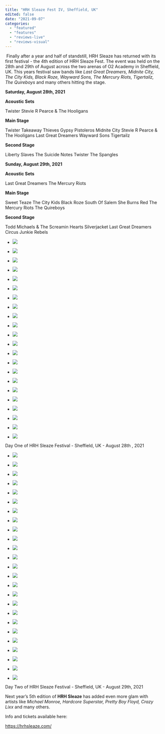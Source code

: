 ```yaml
---
title: "HRH Sleaze Fest IV, Sheffield, UK"
edited: false
date: "2021-09-07"
categories:
  - "featured"
  - "features"
  - "reviews-live"
  - "reviews-visual"
---
```


 Finally after a year and half of standstill, HRH Sleaze has returned with its first festival - the 4th edition of HRH Sleaze Fest. The event was held on the 28th and 29th of August across the two arenas of O2 Academy in Sheffield, UK. This years festival saw bands like _Last Great Dreamers, Midnite City, The City Kids, Black Roze, Wayward Sons, The Mercury Riots, Tigertailz, The Quireboys_ and many others hitting the stage.

**Saturday, August 28th, 2021**

**Acoustic Sets** 

Twister
Stevie R Pearce & The Hooligans

**Main Stage** 

Twister
Takeaway Thieves
Gypsy Pistoleros
Midnite City
Stevie R Pearce & The Hooligans
Last Great Dreamers
Wayward Sons
Tigertailz

**Second Stage**

Liberty Slaves
The Suicide Notes
Twister
The Spangles

**Sunday, August 29th, 2021**

**Acoustic Sets**

Last Great Dreamers
The Mercury Riots

**Main Stage**

Sweet Teaze
The City Kids
Black Roze
South Of Salem
She Burns Red
The Mercury Riots
The Quireboys

**Second Stage**

Todd Michaels & The Screamin Hearts
Silverjacket
Last Great Dreamers
Circus Junkie Rebels

- [![](https://www.hellbound.ca/wp-content/uploads/2021/09/Gypsy-Pistoleros02-731x1024.jpg)](https://www.hellbound.ca/wp-content/uploads/2021/09/Gypsy-Pistoleros02-731x1024.jpg)

- [![](https://www.hellbound.ca/wp-content/uploads/2021/09/HRH-Sleaze-2021-02-1024x731.jpg)](https://www.hellbound.ca/wp-content/uploads/2021/09/HRH-Sleaze-2021-02-1024x731.jpg)

- [![](https://www.hellbound.ca/wp-content/uploads/2021/09/HRH-Sleaze-2021-03-1024x731.jpg)](https://www.hellbound.ca/wp-content/uploads/2021/09/HRH-Sleaze-2021-03-1024x731.jpg)

- [![](https://www.hellbound.ca/wp-content/uploads/2021/09/Last-Grat-Dreamers-1024x731.jpg)](https://www.hellbound.ca/wp-content/uploads/2021/09/Last-Grat-Dreamers-1024x731.jpg)

- [![](https://www.hellbound.ca/wp-content/uploads/2021/09/Liberty-Slaves-1024x731.jpg)](https://www.hellbound.ca/wp-content/uploads/2021/09/Liberty-Slaves-1024x731.jpg)

- [![](https://www.hellbound.ca/wp-content/uploads/2021/09/Liberty-Slaves01-1024x731.jpg)](https://www.hellbound.ca/wp-content/uploads/2021/09/Liberty-Slaves01-1024x731.jpg)

- [![](https://www.hellbound.ca/wp-content/uploads/2021/09/Midnite-City-731x1024.jpg)](https://www.hellbound.ca/wp-content/uploads/2021/09/Midnite-City-731x1024.jpg)

- [![](https://www.hellbound.ca/wp-content/uploads/2021/09/Midnite-City01-731x1024.jpg)](https://www.hellbound.ca/wp-content/uploads/2021/09/Midnite-City01-731x1024.jpg)

- [![](https://www.hellbound.ca/wp-content/uploads/2021/09/Stevie-R-Pearce-The-Hooligans03-731x1024.jpg)](https://www.hellbound.ca/wp-content/uploads/2021/09/Stevie-R-Pearce-The-Hooligans03-731x1024.jpg)

- [![](https://www.hellbound.ca/wp-content/uploads/2021/09/Takeaway-Thieves04-731x1024.jpg)](https://www.hellbound.ca/wp-content/uploads/2021/09/Takeaway-Thieves04-731x1024.jpg)

- [![](https://www.hellbound.ca/wp-content/uploads/2021/09/The-Spangles-1024x731.jpg)](https://www.hellbound.ca/wp-content/uploads/2021/09/The-Spangles-1024x731.jpg)

- [![](https://www.hellbound.ca/wp-content/uploads/2021/09/The-Spangles04-1024x731.jpg)](https://www.hellbound.ca/wp-content/uploads/2021/09/The-Spangles04-1024x731.jpg)

- [![](https://www.hellbound.ca/wp-content/uploads/2021/09/The-Suicide-Notes05-731x1024.jpg)](https://www.hellbound.ca/wp-content/uploads/2021/09/The-Suicide-Notes05-731x1024.jpg)

- [![](https://www.hellbound.ca/wp-content/uploads/2021/09/Tigertailz01-1024x731.jpg)](https://www.hellbound.ca/wp-content/uploads/2021/09/Tigertailz01-1024x731.jpg)

- [![](https://www.hellbound.ca/wp-content/uploads/2021/09/Tigertailz04-731x1024.jpg)](https://www.hellbound.ca/wp-content/uploads/2021/09/Tigertailz04-731x1024.jpg)

- [![](https://www.hellbound.ca/wp-content/uploads/2021/09/Twister-small-stage-731x1024.jpg)](https://www.hellbound.ca/wp-content/uploads/2021/09/Twister-small-stage-731x1024.jpg)

- [![](https://www.hellbound.ca/wp-content/uploads/2021/09/Twister-small-stage04-1-1024x731.jpg)](https://www.hellbound.ca/wp-content/uploads/2021/09/Twister-small-stage04-1-1024x731.jpg)

- [![](https://www.hellbound.ca/wp-content/uploads/2021/09/Twister03-1-731x1024.jpg)](https://www.hellbound.ca/wp-content/uploads/2021/09/Twister03-1-731x1024.jpg)

- [![](https://www.hellbound.ca/wp-content/uploads/2021/09/Wayward-Sons01-1-731x1024.jpg)](https://www.hellbound.ca/wp-content/uploads/2021/09/Wayward-Sons01-1-731x1024.jpg)

- [![](https://www.hellbound.ca/wp-content/uploads/2021/09/Wayward-Sons03-1-1024x731.jpg)](https://www.hellbound.ca/wp-content/uploads/2021/09/Wayward-Sons03-1-1024x731.jpg)

- [![](https://www.hellbound.ca/wp-content/uploads/2021/09/Stevie-R-Pearce-The-Hooligans-1-731x1024.jpg)](https://www.hellbound.ca/wp-content/uploads/2021/09/Stevie-R-Pearce-The-Hooligans-1-731x1024.jpg)

- [![](https://www.hellbound.ca/wp-content/uploads/2021/09/Stevie-R-Pearce-The-Hooligans-acoustic03-1-731x1024.jpg)](https://www.hellbound.ca/wp-content/uploads/2021/09/Stevie-R-Pearce-The-Hooligans-acoustic03-1.jpg)


Day One of HRH Sleaze Festival - Sheffield, UK - August 28th , 2021

- [![](https://www.hellbound.ca/wp-content/uploads/2021/09/Black-Roze-1024x731.jpg)](https://www.hellbound.ca/wp-content/uploads/2021/09/Black-Roze.jpg)

- [![](https://www.hellbound.ca/wp-content/uploads/2021/09/Black-Roze09-731x1024.jpg)](https://www.hellbound.ca/wp-content/uploads/2021/09/Black-Roze09.jpg)

- [![](https://www.hellbound.ca/wp-content/uploads/2021/09/Circus-Junkie-Rebels03-731x1024.jpg)](https://www.hellbound.ca/wp-content/uploads/2021/09/Circus-Junkie-Rebels03.jpg)

- [![](https://www.hellbound.ca/wp-content/uploads/2021/09/Circus-Junkie-Rebels05-1024x731.jpg)](https://www.hellbound.ca/wp-content/uploads/2021/09/Circus-Junkie-Rebels05.jpg)

- [![](https://www.hellbound.ca/wp-content/uploads/2021/09/HRH-Sleaze-2021-01-1024x731.jpg)](https://www.hellbound.ca/wp-content/uploads/2021/09/HRH-Sleaze-2021-01.jpg)

- [![](https://www.hellbound.ca/wp-content/uploads/2021/09/HRH-Sleaze-2021-02-1-1024x731.jpg)](https://www.hellbound.ca/wp-content/uploads/2021/09/HRH-Sleaze-2021-02-1.jpg)

- [![](https://www.hellbound.ca/wp-content/uploads/2021/09/Last-Great-Dreamers-acoustic01-1024x731.jpg)](https://www.hellbound.ca/wp-content/uploads/2021/09/Last-Great-Dreamers-acoustic01.jpg)

- [![](https://www.hellbound.ca/wp-content/uploads/2021/09/Last-Great-Dreamers-acoustic03-731x1024.jpg)](https://www.hellbound.ca/wp-content/uploads/2021/09/Last-Great-Dreamers-acoustic03.jpg)

- [![](https://www.hellbound.ca/wp-content/uploads/2021/09/She-Burns-Red-731x1024.jpg)](https://www.hellbound.ca/wp-content/uploads/2021/09/She-Burns-Red.jpg)

- [![](https://www.hellbound.ca/wp-content/uploads/2021/09/She-Burns-Red01-731x1024.jpg)](https://www.hellbound.ca/wp-content/uploads/2021/09/She-Burns-Red01.jpg)

- [![](https://www.hellbound.ca/wp-content/uploads/2021/09/Silverjacket-731x1024.jpg)](https://www.hellbound.ca/wp-content/uploads/2021/09/Silverjacket.jpg)

- [![](https://www.hellbound.ca/wp-content/uploads/2021/09/Silverjacket03-1024x731.jpg)](https://www.hellbound.ca/wp-content/uploads/2021/09/Silverjacket03.jpg)

- [![](https://www.hellbound.ca/wp-content/uploads/2021/09/South-Of-Salem-731x1024.jpg)](https://www.hellbound.ca/wp-content/uploads/2021/09/South-Of-Salem.jpg)

- [![](https://www.hellbound.ca/wp-content/uploads/2021/09/South-Of-Salem01-1024x731.jpg)](https://www.hellbound.ca/wp-content/uploads/2021/09/South-Of-Salem01.jpg)

- [![](https://www.hellbound.ca/wp-content/uploads/2021/09/Sweet-Teaze02-1024x731.jpg)](https://www.hellbound.ca/wp-content/uploads/2021/09/Sweet-Teaze02.jpg)

- [![](https://www.hellbound.ca/wp-content/uploads/2021/09/Sweet-Teaze04-1024x731.jpg)](https://www.hellbound.ca/wp-content/uploads/2021/09/Sweet-Teaze04.jpg)

- [![](https://www.hellbound.ca/wp-content/uploads/2021/09/The-City-Kids-731x1024.jpg)](https://www.hellbound.ca/wp-content/uploads/2021/09/The-City-Kids.jpg)

- [![](https://www.hellbound.ca/wp-content/uploads/2021/09/The-City-Kids01-1024x731.jpg)](https://www.hellbound.ca/wp-content/uploads/2021/09/The-City-Kids01.jpg)

- [![](https://www.hellbound.ca/wp-content/uploads/2021/09/The-Mercury-Riots-acoustic01-1024x731.jpg)](https://www.hellbound.ca/wp-content/uploads/2021/09/The-Mercury-Riots-acoustic01.jpg)

- [![](https://www.hellbound.ca/wp-content/uploads/2021/09/The-Mercury-Riots03-1024x731.jpg)](https://www.hellbound.ca/wp-content/uploads/2021/09/The-Mercury-Riots03.jpg)

- [![](https://www.hellbound.ca/wp-content/uploads/2021/09/The-Mercury-Riots05-731x1024.jpg)](https://www.hellbound.ca/wp-content/uploads/2021/09/The-Mercury-Riots05.jpg)

- [![](https://www.hellbound.ca/wp-content/uploads/2021/09/The-Quireboys01-1024x731.jpg)](https://www.hellbound.ca/wp-content/uploads/2021/09/The-Quireboys01.jpg)

- [![](https://www.hellbound.ca/wp-content/uploads/2021/09/The-Quireboys07-1024x731.jpg)](https://www.hellbound.ca/wp-content/uploads/2021/09/The-Quireboys07.jpg)

- [![](https://www.hellbound.ca/wp-content/uploads/2021/09/Todd-Michaels-The-Screamin-Hearts-1024x731.jpg)](https://www.hellbound.ca/wp-content/uploads/2021/09/Todd-Michaels-The-Screamin-Hearts.jpg)

- [![](https://www.hellbound.ca/wp-content/uploads/2021/09/Todd-Michaels-The-Screamin-Hearts02-1024x731.jpg)](https://www.hellbound.ca/wp-content/uploads/2021/09/Todd-Michaels-The-Screamin-Hearts02.jpg)


Day Two of HRH Sleaze Festival - Sheffield, UK - August 29th, 2021

Next year’s 5th edition of **HRH Sleaze** has added even more glam with artists like _Michael Monroe, Hardcore Superstar, Pretty Boy Floyd, Crazy Lixx_ and many others.

Info and tickets available here:

https://hrhsleaze.com/
